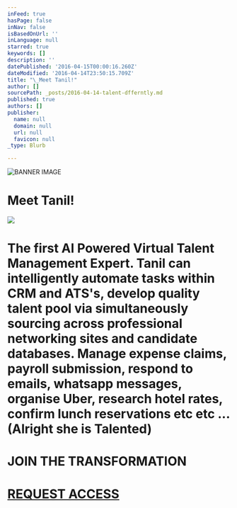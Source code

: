 ```yaml
---
inFeed: true
hasPage: false
inNav: false
isBasedOnUrl: ''
inLanguage: null
starred: true
keywords: []
description: ''
datePublished: '2016-04-15T00:00:16.260Z'
dateModified: '2016-04-14T23:50:15.709Z'
title: "\_Meet Tanil!"
author: []
sourcePath: _posts/2016-04-14-talent-dfferntly.md
published: true
authors: []
publisher:
  name: null
  domain: null
  url: null
  favicon: null
_type: Blurb

---
```

![BANNER IMAGE](https://the-grid-user-content.s3-us-west-2.amazonaws.com/566a5bae-2c98-4f08-a983-d5bd9b959d32.jpg)

# Meet Tanil!
![](https://s3-us-west-2.amazonaws.com/the-grid-img/p/2d66f6af98c3335d4b77f3fc5b165cda265fd0f5.png)

# The first AI Powered Virtual Talent Management Expert. Tanil can intelligently automate tasks within CRM and ATS's, develop quality talent pool via simultaneously sourcing across professional networking sites and candidate databases. Manage expense claims, payroll submission, respond to emails, whatsapp messages, organise Uber, research hotel rates, confirm lunch reservations etc etc ... (Alright she is Talented)

# JOIN THE TRANSFORMATION

# [REQUEST ACCESS][0]

[0]: null